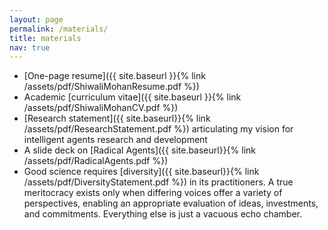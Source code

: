 ```yaml
---
layout: page
permalink: /materials/
title: materials
nav: true
---
```


* [One-page resume]({{ site.baseurl }}{% link /assets/pdf/ShiwaliMohanResume.pdf %})
* Academic [curriculum vitae]({{ site.baseurl }}{% link /assets/pdf/ShiwaliMohanCV.pdf %})
* [Research statement]({{ site.baseurl}}{% link /assets/pdf/ResearchStatement.pdf %}) articulating my vision for intelligent agents research and development
* A slide deck on [Radical Agents]({{ site.baseurl}}{% link /assets/pdf/RadicalAgents.pdf %})
* Good science requires [diversity]({{ site.baseurl}}{% link /assets/pdf/DiversityStatement.pdf %}) in its practitioners. A true meritocracy exists only when differing voices offer a variety of perspectives, enabling an appropriate evaluation of ideas, investments, and commitments. Everything else is just a vacuous echo chamber.